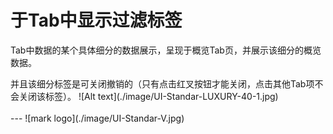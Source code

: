 # 于Tab中显示过滤标签

<p>Tab中数据的某个具体细分的数据展示，呈现于概览Tab页，并展示该细分的概览数据。
<p>并且该细分标签是可关闭撤销的（只有点击红叉按钮才能关闭，点击其他Tab项不会关闭该标签）。
![Alt text](./image/UI-Standar-LUXURY-40-1.jpg)



<br>
<br>
---
![mark logo](./image/UI-Standar-V.jpg)
